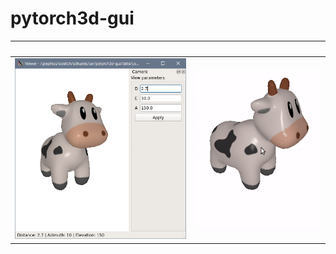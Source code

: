 # pytorch3d-gui

| &nbsp; | &nbsp; |
| --- | --- |
| ![](img/preview.png) | ![eine kuh macht muh](img/cow-lights.gif) |
